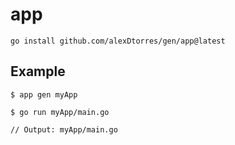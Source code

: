 # app

` go install github.com/alexDtorres/gen/app@latest `

## Example

` $ app gen myApp `

` $ go run myApp/main.go `

` // Output: myApp/main.go `

